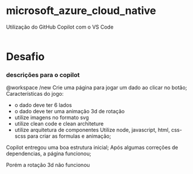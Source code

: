 # microsoft_azure_cloud_native
Utilização do GitHub Copilot com o VS Code
<br />
<br />

# Desafio
### descrições para o copilot
@workspace /new 
Crie uma página para jogar um dado ao clicar no botão;
Características do jogo:
- o dado deve ter 6 lados
- o dado deve ter uma animação 3d de rotação
- utilize imagens no formato svg
- utilize clean code e clean architeture
- utilize arquitetura de componentes
Utilize node, javascript, html, css-scss para criar as formulas e animação;


Copilot entregou uma boa estrutura inicial;
Após algumas correções de dependencias, a página funcionou;

Porém a rotação 3d não funcionou